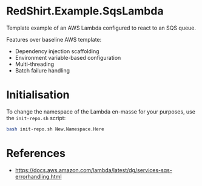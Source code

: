 # RedShirt.Example.SqsLambda

Template example of an AWS Lambda configured to react to an SQS queue.

Features over baseline AWS template:

* Dependency injection scaffolding
* Environment variable-based configuration
* Multi-threading
* Batch failure handling

# Initialisation

To change the namespace of the Lambda en-masse for your purposes, use the `init-repo.sh` script:

```bash
bash init-repo.sh New.Namespace.Here
```

# References

* https://docs.aws.amazon.com/lambda/latest/dg/services-sqs-errorhandling.html